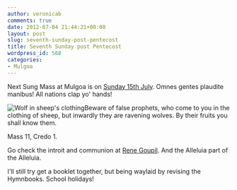 ```yaml
---
author: veronicab
comments: true
date: 2012-07-04 21:44:21+00:00
layout: post
slug: seventh-sunday-post-pentecost
title: Seventh Sunday post Pentecost
wordpress_id: 568
categories:
- Mulgoa
---
```


Next Sung Mass at Mulgoa is on [Sunday 15th July](http://repleatur.net/events/seventh-sunday-post-pentecost/).  Omnes gentes plaudite manibus!  All nations clap yo' hands!

![Wolf in sheep's clothing](http://hystar.files.wordpress.com/2010/07/wold-sheep-clothing2.jpg)Beware of false prophets, who come to you in the clothing of sheep, but inwardly they are ravening wolves. By their fruits you shall know them.

Mass 11, Credo 1.

Go check the introit and communion at [Rene Goupil](http://renegoupil.org).  And the Alleluia part of the Alleluia.

I'll still try get a booklet together, but being waylaid by revising the Hymnbooks.  School holidays!
